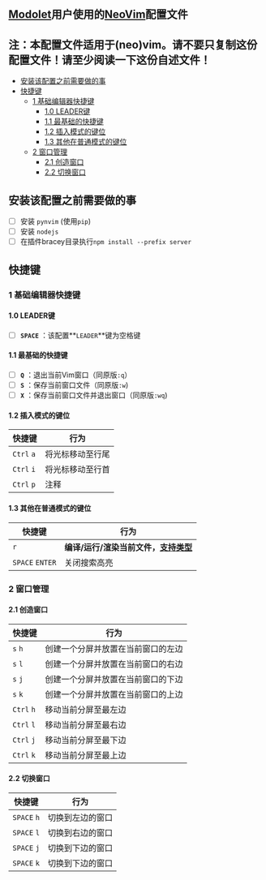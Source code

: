 ## [Modolet](https://github.com/modolet)用户使用的[NeoVim](https://neovim,io)配置文件

注：本配置文件适用于(neo)vim。请不要只复制这份配置文件！请至少阅读一下这份自述文件！
---


<!-- vim-markdown-toc Marked -->

* [安装该配置之前需要做的事](#安装该配置之前需要做的事)
* [快捷键](#快捷键)
    * [1 基础编辑器快捷键](#1-基础编辑器快捷键)
        * [1.0 LEADER键](#1.0-leader键)
        * [1.1 最基础的快捷键](#1.1-最基础的快捷键)
        * [1.2 插入模式的键位](#1.2-插入模式的键位)
        * [1.3 其他在普通模式的键位](#1.3-其他在普通模式的键位)
    * [2 窗口管理](#2-窗口管理)
        * [2.1 创造窗口](#2.1-创造窗口)
        * [2.2 切换窗口](#2.2-切换窗口)

<!-- vim-markdown-toc -->

## 安装该配置之前需要做的事
- [ ] 安装 `pynvim` (使用`pip`)
- [ ] 安装 `nodejs`
- [ ] 在插件bracey目录执行`npm install --prefix server`

## 快捷键
### 1 基础编辑器快捷键
#### 1.0 LEADER键
- [ ] **`SPACE`** ：该配置**`LEADER`**键为空格键

#### 1.1 最基础的快捷键
- [ ] **`Q`** ：退出当前Vim窗口（同原版`:q`）
- [ ] **`S`** ：保存当前窗口文件（同原版`:w`)
- [ ] **`X`** ：保存当前窗口文件并退出窗口（同原版`:wq`)

#### 1.2 插入模式的键位
| 快捷键     | 行为             |
|------------|------------------|
| `Ctrl` `a` | 将光标移动至行尾 |
| `Ctrl` `i` | 将光标移动至行首 |
| `Ctrl` `p` | 注释             |

#### 1.3 其他在普通模式的键位
| 快捷键          | 行为                                                              |
|-----------------|-------------------------------------------------------------------|
| `r`             | **编译/运行/渲染当前文件，[支持类型](#支持编译/运行/渲染的文件)** |
| `SPACE` `ENTER` | 关闭搜索高亮                                                      |

### 2 窗口管理
#### 2.1 创造窗口
| 快捷键     | 行为                               |
|------------|------------------------------------|
| `s` `h`    | 创建一个分屏并放置在当前窗口的左边 |
| `s` `l`    | 创建一个分屏并放置在当前窗口的右边 |
| `s` `j`    | 创建一个分屏并放置在当前窗口的下边 |
| `s` `k`    | 创建一个分屏并放置在当前窗口的上边 |
| `Ctrl` `h` | 移动当前分屏至最左边               |
| `Ctrl` `l` | 移动当前分屏至最右边               |
| `Ctrl` `j` | 移动当前分屏至最下边               |
| `Ctrl` `k` | 移动当前分屏至最上边               |

#### 2.2 切换窗口
| 快捷键      | 行为             |
|-------------|------------------|
| `SPACE` `h` | 切换到左边的窗口 |
| `SPACE` `l` | 切换到右边的窗口 |
| `SPACE` `j` | 切换到下边的窗口 |
| `SPACE` `k` | 切换到下边的窗口 |
